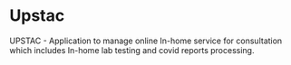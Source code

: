 # Upstac
UPSTAC -  Application to manage online In-home service for consultation which includes In-home lab testing and covid reports processing.
